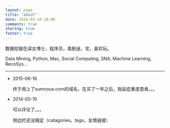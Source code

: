 ```yaml
---
layout: page
title: "about"
date: 2014-05-10 10:00
comments: true
sharing: true
footer: true
---
```


数据挖掘在读女博士，程序员，美剧迷，宅，喜欢玩。

Data Mining, Python, Mac, Social Computing, SNA, Machine Learning, RecoSys...

---

+ 2015-06-16
	
	终于用上了sumnous.com的域名，在买了一年之后，拖延症重度患者。。。

+ 2014-05-10

	可以评论了。。。

	侧边栏还没搞定（catagories，tags，友情链接）
	

